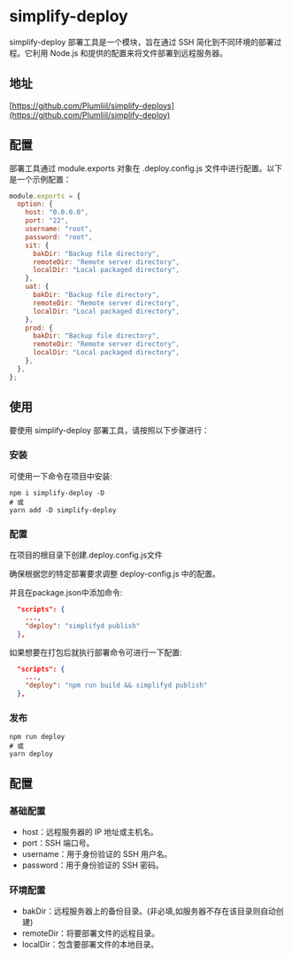 # simplify-deploy
simplify-deploy 部署工具是一个模块，旨在通过 SSH 简化到不同环境的部署过程。它利用 Node.js 和提供的配置来将文件部署到远程服务器。

## 地址

[https://github.com/Plumliil/simplify-deploys](https://github.com/Plumliil/simplify-deploy)


## 配置
部署工具通过 module.exports 对象在 .deploy.config.js 文件中进行配置。以下是一个示例配置：

```javascript
module.exports = {
  option: {
    host: "0.0.0.0",
    port: "22",
    username: "root",
    password: "root",
    sit: {
      bakDir: "Backup file directory",
      remoteDir: "Remote server directory",
      localDir: "Local packaged directory",
    },
    uat: {
      bakDir: "Backup file directory",
      remoteDir: "Remote server directory",
      localDir: "Local packaged directory",
    },
    prod: {
      bakDir: "Backup file directory",
      remoteDir: "Remote server directory",
      localDir: "Local packaged directory",
    },
  },
};
```
## 使用
要使用 simplify-deploy 部署工具，请按照以下步骤进行：

### 安装
可使用一下命令在项目中安装:
```shell
npm i simplify-deploy -D
# 或
yarn add -D simplify-deploy
```
### 配置
在项目的根目录下创建.deploy.config.js文件

确保根据您的特定部署要求调整 deploy-config.js 中的配置。

并且在package.json中添加命令:
```json
  "scripts": {
    ...,
    "deploy": "simplifyd publish"
  },
```
如果想要在打包后就执行部署命令可进行一下配置:
```json
  "scripts": {
    ...,
    "deploy": "npm run build && simplifyd publish"
  },
```
### 发布

```shell
npm run deploy
# 或
yarn deploy
```

## 配置

### 基础配置
- host：远程服务器的 IP 地址或主机名。
- port：SSH 端口号。
- username：用于身份验证的 SSH 用户名。
- password：用于身份验证的 SSH 密码。
### 环境配置
- bakDir：远程服务器上的备份目录。(非必填,如服务器不存在该目录则自动创建) 
- remoteDir：将要部署文件的远程目录。
- localDir：包含要部署文件的本地目录。